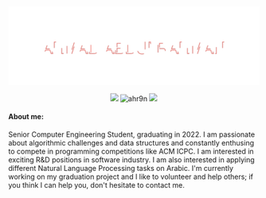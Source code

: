 ![AHMAD ABDULRAHMAN](header.svg)

<div align="center">  
   
<!--    
   <code><img height="30" src="https://raw.githubusercontent.com/github/explore/80688e429a7d4ef2fca1e82350fe8e3517d3494d/topics/java/java.png"></code>
   <code><img height="30" src="https://raw.githubusercontent.com/github/explore/80688e429a7d4ef2fca1e82350fe8e3517d3494d/topics/cpp/cpp.png"></code>
   <code><img height="30" src="https://raw.githubusercontent.com/github/explore/80688e429a7d4ef2fca1e82350fe8e3517d3494d/topics/c/c.png"></code>
   <code><img height="30" src="https://raw.githubusercontent.com/github/explore/80688e429a7d4ef2fca1e82350fe8e3517d3494d/topics/kotlin/kotlin.png"></code>
   <code><img height="30" src="https://raw.githubusercontent.com/github/explore/80688e429a7d4ef2fca1e82350fe8e3517d3494d/topics/python/python.png"></code> -->
   
   <p align="center">
      <a href="https://www.linkedin.com/in/ahmad-abdulrahmaan"><img src="https://img.shields.io/badge/linkedin-%230177B5?style=flat&logo=linkedin&logoColor=white"/></a>
      <img src="https://komarev.com/ghpvc/?username=ahr9n&label=Profile%20views&color=yellow&style=flat" alt="ahr9n"/>
      <a href="https://codeforces.com/profile/RetiredRadwan"><img src="https://img.shields.io/badge/Codeforces.com-RetiredRadwan-darkblue"/></a>
   </p>

<!--![Ahmad AbdulRahman's github stats](https://github-readme-stats.vercel.app/api?username=ahr9n&theme=vue&show_icons=true&count_private=true)
    ![Top Langs](https://github-readme-stats.vercel.app/api/top-langs/?username=ahr9n&show_icons=true&layout=compact&theme=vue&langs_count=15&card_width=445) -->

</div>

#### About me:

Senior Computer Engineering Student, graduating in 2022. I am passionate about algorithmic challenges and data structures and constantly enthusing to compete in programming competitions like ACM ICPC. I am interested in exciting R&D positions in software industry. I am also interested in applying different Natural Language Processing tasks on Arabic. I'm currently working on my graduation project and I like to volunteer and help others; if you think I can help you, don't hesitate to contact me.
